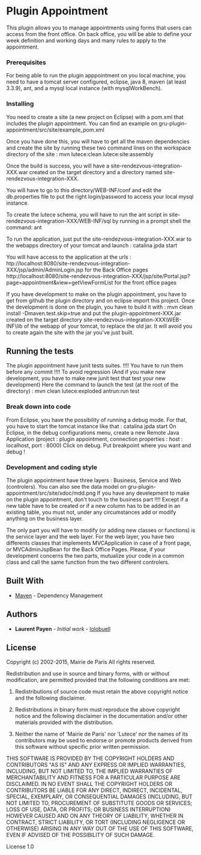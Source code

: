 # Plugin Appointment

This plugin allows you to manage appointments using forms that users can access from the front office.
On back office, you will be able to define your week definition and working days and many rules to apply to the appointment.

### Prerequisites

For being able to run the plugin apppointment on you local machine, you need to have a tomcat server configured, eclipse, java 8, maven (at least 3.3.9), ant, and a mysql local instance (with mysqlWorkBench).

### Installing

You need to create a site (a new project on Eclipse) with a pom.xml that includes the plugin appointment.
You can find an example on gru-plugin-appointment/src/site/example_pom.xml

Once you have done this, you will have to get all the maven dependencies and create the site by running these two command lines on the workspace directory of the site :
mvn lutece:clean lutece:site:assembly

Once the build is success, you will have a site-rendezvous-integration-XXX.war created on the target directory and a directory named site-rendezvous-integration-XXX.

You will have to go to this directory/WEB-INF/conf and edit the db.properties file to put the right login/password to access your local mysql instance.

To create the lutece schema, you will have to run the ant script in site-rendezvous-integration-XXX/WEB-INF/sql by running in a prompt shell the command: ant

To run the application, just put the site-rendezvous-integration-XXX.war to the webapps directory of your tomcat and launch : catalina jpda start

You will have access to the application at the urls : 
htp://localhost:8080/site-rendezvous-integration-XXX/jsp/admin/AdminLogin.jsp for the Back Office pages
http://localhost:8080/site-rendezvous-integration-XXX/jsp/site/Portal.jsp?page=appointment&view=getViewFormList for the front office pages

If you have development to make on the plugin appointment, you have to get from github the plugin directory and on eclipse import this project.
Once the development is done on the plugin, you have to build it with :
mvn clean install -Dmaven.test.skip=true
and put the plugin-appointment-XXX.jar created on the target directory site-rendezvous-integration-XXX\WEB-INF\lib of the webapp of your tomcat, to replace the old jar. It will avoid you to create again the site with the jar you've just built.

## Running the tests

The plugin appointment have junit tests suites.
!!!! You have to run them before any commit !!!! To avoid regression
(And if you make new development, you have to make new junit test that test your new development)
Here the command to launch the test (at the root of the directory) :
mvn clean lutece:exploded antrun:run test

### Break down into code

From Eclipse, you have the possibility of running a debug mode.
For that, you have to start the tomcat instance like that : catalina jpda start
On Eclipse, in the debug configurations menu, create a new Remote Java Application (project : plugin appointment, connection properties : host : localhost, port : 8000)
Click on debug.
Put breakpoint where you want and debug !

### Development and coding style 

The plugin appointment have three layers :
Business, Service and Web (controlers).
You can also see the data model on gru-plugin-appointment/src/site/xdoc/mdd.png
If you have any develepment to make on the plugin appointment, don't touch to the business part !!!!
Except if a new table have to be created or if a new column has to be added in an existing table, you must not, under any circumstances add or modify anything on the business layer.

The only part you will have to modify (or adding new classes or functions) is the service layer and the web layer.
For the web layer, you have two differents classes that implements MVCApplication in case of a front page, or MVCAdminJspBean for the Back Office Pages.
Please, if your development concerns the two parts, mutualize your code in a common class and call the same function from the two different controlers.

## Built With

* [Maven](https://maven.apache.org/) - Dependency Management

## Authors

* **Laurent Payen** - *Initial work* - [lolobuell](https://github.com/lolobuell)

## License

Copyright (c) 2002-2015, Mairie de Paris
All rights reserved.

Redistribution and use in source and binary forms, with or without
modification, are permitted provided that the following conditions
are met:

   1. Redistributions of source code must retain the above copyright notice
      and the following disclaimer.
 
   2. Redistributions in binary form must reproduce the above copyright notice
      and the following disclaimer in the documentation and/or other materials
      provided with the distribution.
 
   3. Neither the name of 'Mairie de Paris' nor 'Lutece' nor the names of its
      contributors may be used to endorse or promote products derived from
      this software without specific prior written permission.
 
  THIS SOFTWARE IS PROVIDED BY THE COPYRIGHT HOLDERS AND CONTRIBUTORS "AS IS"
  AND ANY EXPRESS OR IMPLIED WARRANTIES, INCLUDING, BUT NOT LIMITED TO, THE
  IMPLIED WARRANTIES OF MERCHANTABILITY AND FITNESS FOR A PARTICULAR PURPOSE
  ARE DISCLAIMED. IN NO EVENT SHALL THE COPYRIGHT HOLDERS OR CONTRIBUTORS BE
  LIABLE FOR ANY DIRECT, INDIRECT, INCIDENTAL, SPECIAL, EXEMPLARY, OR
  CONSEQUENTIAL DAMAGES (INCLUDING, BUT NOT LIMITED TO, PROCUREMENT OF
  SUBSTITUTE GOODS OR SERVICES; LOSS OF USE, DATA, OR PROFITS; OR BUSINESS
  INTERRUPTION) HOWEVER CAUSED AND ON ANY THEORY OF LIABILITY, WHETHER IN
  CONTRACT, STRICT LIABILITY, OR TORT (INCLUDING NEGLIGENCE OR OTHERWISE)
  ARISING IN ANY WAY OUT OF THE USE OF THIS SOFTWARE, EVEN IF ADVISED OF THE
  POSSIBILITY OF SUCH DAMAGE.
 
  License 1.0

